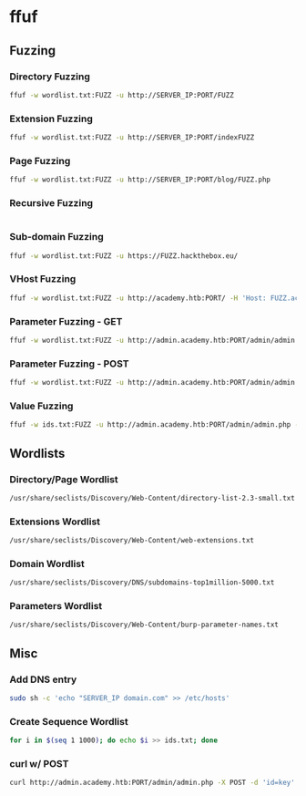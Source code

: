 # ffuf

## Fuzzing

### Directory Fuzzing

```bash
ffuf -w wordlist.txt:FUZZ -u http://SERVER_IP:PORT/FUZZ
```

### Extension Fuzzing

```bash
ffuf -w wordlist.txt:FUZZ -u http://SERVER_IP:PORT/indexFUZZ
```

### Page Fuzzing

```bash
ffuf -w wordlist.txt:FUZZ -u http://SERVER_IP:PORT/blog/FUZZ.php
```

### Recursive Fuzzing

```bash

```

### Sub-domain Fuzzing

```bash
ffuf -w wordlist.txt:FUZZ -u https://FUZZ.hackthebox.eu/
```

### VHost Fuzzing

```bash
ffuf -w wordlist.txt:FUZZ -u http://academy.htb:PORT/ -H 'Host: FUZZ.academy.htb' -fs xxx
```

### Parameter Fuzzing - GET

```bash
ffuf -w wordlist.txt:FUZZ -u http://admin.academy.htb:PORT/admin/admin.php?FUZZ=key -fs xxx
```

### Parameter Fuzzing - POST

```bash
ffuf -w wordlist.txt:FUZZ -u http://admin.academy.htb:PORT/admin/admin.php -X POST -d 'FUZZ=key' -H 'Content-Type: application/x-www-form-urlencoded' -fs xxx
```

### Value Fuzzing

```bash
ffuf -w ids.txt:FUZZ -u http://admin.academy.htb:PORT/admin/admin.php -X POST -d 'id=FUZZ' -H 'Content-Type: application/x-www-form-urlencoded' -fs xxx
```

## Wordlists

### Directory/Page Wordlist

```bash
/usr/share/seclists/Discovery/Web-Content/directory-list-2.3-small.txt
```

### Extensions Wordlist

```bash
/usr/share/seclists/Discovery/Web-Content/web-extensions.txt
```

### Domain Wordlist

```bash
/usr/share/seclists/Discovery/DNS/subdomains-top1million-5000.txt
```

### Parameters Wordlist

```bash
/usr/share/seclists/Discovery/Web-Content/burp-parameter-names.txt
```

## Misc

### Add DNS entry

```bash
sudo sh -c 'echo "SERVER_IP domain.com" >> /etc/hosts'
```

### Create Sequence Wordlist

```bash
for i in $(seq 1 1000); do echo $i >> ids.txt; done
```

### curl w/ POST

```bash
curl http://admin.academy.htb:PORT/admin/admin.php -X POST -d 'id=key' -H 'Content-Type: application/x-www-form-urlencoded'
```
